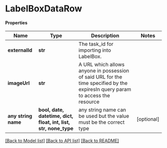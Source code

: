 # LabelBoxDataRow

#### Properties
Name | Type | Description | Notes
------------ | ------------- | ------------- | -------------
**externalId** | **str** | The task_id for importing into LabelBox. | 
**imageUrl** | **str** | A URL which allows anyone in possession of said URL for the time specified by the expiresIn query param to access the resource | 
**any string name** | **bool, date, datetime, dict, float, int, list, str, none_type** | any string name can be used but the value must be the correct type | [optional]

[[Back to Model list]](../README.md#documentation-for-models) [[Back to API list]](../README.md#documentation-for-api-endpoints) [[Back to README]](../README.md)


